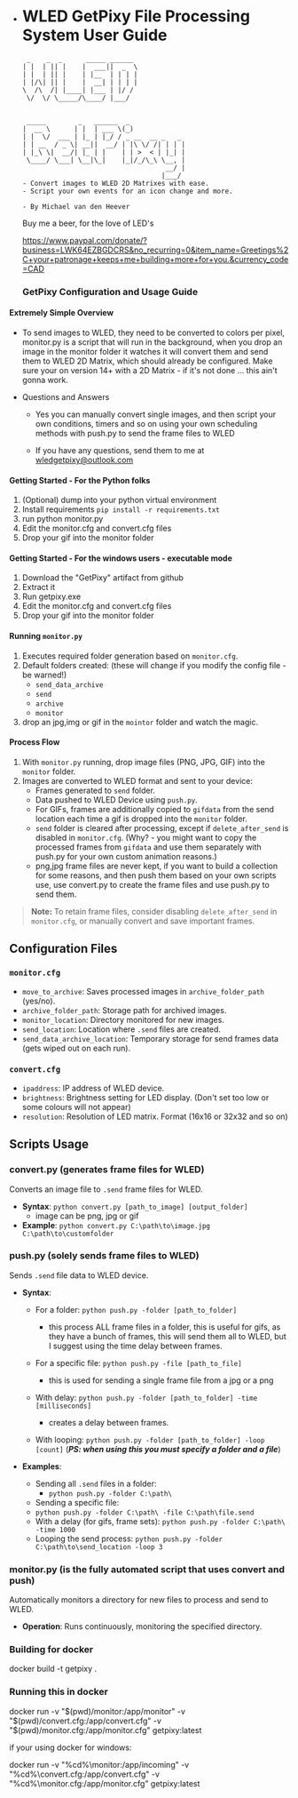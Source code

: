 * # WLED GetPixy File Processing System User Guide

  

  ```
   _    _  _      _____ ______             
  | |  | || |    |  ___||  _  \            
  | |  | || |    | |__  | | | |            
  | |/\| || |    |  __| | | | |            
  \  /\  /| |____| |___ | |/ /             
   \/  \/ \_____/\____/ |___/              
                                           
                                           
   _____        _   ______  _              
  |  __ \      | |  | ___ \(_)             
  | |  \/  ___ | |_ | |_/ / _ __  __ _   _ 
  | | __  / _ \| __||  __/ | |\ \/ /| | | |
  | |_\ \|  __/| |_ | |    | | >  < | |_| |
   \____/ \___| \__|\_|    |_|/_/\_\ \__, |
                                      __/ |
                                     |___/ 
  - Convert images to WLED 2D Matrixes with ease.
  - Script your own events for an icon change and more.
  
  - By Michael van den Heever
  
  ```


  Buy me a beer, for the love of LED's

  https://www.paypal.com/donate/?business=LWK64EZBGDCRS&no_recurring=0&item_name=Greetings%2C+your+patronage+keeps+me+building+more+for+you.&currency_code=CAD

  

  ### GetPixy Configuration and Usage Guide

#### Extremely Simple Overview

  - To send images to WLED, they need to be converted to colors per pixel, monitor.py is a script that will run in the background, when you drop an image in the monitor folder it watches it will convert them and send them to WLED 2D Matrix, which should already be configured.  Make sure your on version 14+ with a  2D Matrix - if it's not done ... this ain't gonna work.

  - Questions and Answers

    - Yes you can manually convert single images, and then script your own conditions, timers and so on using your own scheduling methods with push.py to send the frame files to WLED

    - If you have any questions, send them to me at wledgetpixy@outlook.com

  #### Getting Started - For the Python folks
  1. (Optional) dump into your python virtual environment
  2. Install requirements
    `pip install -r requirements.txt`
  3. run python monitor.py
  4. Edit the monitor.cfg and convert.cfg files
  5. Drop your gif into the monitor folder

  #### Getting Started - For the windows users - executable mode
  1. Download the "GetPixy" artifact from github
  2. Extract it
  3. Run  getpixy.exe
  4. Edit the monitor.cfg and convert.cfg files
  5. Drop your gif into the monitor folder

  #### Running `monitor.py`
  1. Executes required folder generation based on `monitor.cfg`.
  2. Default folders created: (these will change if you modify the config file - be warned!)
     - `send_data_archive`
     - `send`
     - `archive`
     - `monitor`
  3. drop an jpg,img or gif in the `mointor` folder and watch the magic.

  #### Process Flow
  1. With `monitor.py` running, drop image files (PNG, JPG, GIF) into the `monitor` folder.
  2. Images are converted to WLED format and sent to your device:
     - Frames generated to `send` folder.
     - Data pushed to WLED Device using `push.py`.
     - For GIFs, frames are additionally copied to `gifdata` from the send location each time a gif is dropped into the `monitor` folder.
     - `send` folder is cleared after processing, except if `delete_after_send` is disabled in `monitor.cfg`.  (Why? - you might want to copy the processed frames from `gifdata` and use them separately with push.py for your own custom animation reasons.)
     - png,jpg frame files are never kept, if you want to build a collection for some reasons, and then push them based on your own scripts use, use convert.py to create the frame files and use push.py to send them.

  > **Note:** To retain frame files, consider disabling `delete_after_send` in `monitor.cfg`, or manually convert and save important frames.

  

  

  ## Configuration Files

  ### `monitor.cfg`  
  - `move_to_archive`: Saves processed images in `archive_folder_path` (yes/no).
  - `archive_folder_path`: Storage path for archived images.
  - `monitor_location`: Directory monitored for new images.
  - `send_location`: Location where `.send` files are created.
  - `send_data_archive_location`: Temporary storage for send frames data (gets wiped out on each run).

  ### `convert.cfg`
  - `ipaddress`: IP address of WLED device.
  - `brightness`: Brightness setting for LED display. (Don't set too low or some colours will not appear)
  - `resolution`: Resolution of LED matrix. Format (16x16 or 32x32 and so on)

  ## Scripts Usage
  ### convert.py (generates frame files for WLED)
  Converts an image file to `.send` frame files for WLED.
  - **Syntax**: `python convert.py [path_to_image] [output_folder]`
    - image can be png, jpg or gif
  - **Example**: `python convert.py C:\path\to\image.jpg C:\path\to\customfolder`

  ### push.py (solely sends frame files to WLED)
  Sends `.send` file data to WLED device.
  - **Syntax**:

    - For a folder: `python push.py -folder [path_to_folder]` 
      - this process ALL frame files in a folder, this is useful for gifs, as they have a bunch of frames, this will send them all to WLED, but I suggest using the time delay between frames. 
    - For a specific file: `python push.py -file [path_to_file]` 
      - this is used for sending a single frame file from a jpg or a png
    - With delay: `python push.py -folder [path_to_folder] -time [milliseconds]` 
      - creates a delay between frames.

    - With looping: `python push.py -folder [path_to_folder] -loop [count]`
      (***PS: when using this you must specify a folder and a file***)

  - **Examples**:
    - Sending all `.send` files in a folder: 
      - `python push.py -folder C:\path\`
    - Sending a specific file: 
    - `python push.py -folder C:\path\ -file C:\path\file.send`
    - With a delay (for gifs, frame sets): `python push.py -folder C:\path\ -time 1000`
    - Looping the send process: `python push.py -folder C:\path\to\send_location -loop 3`

  ### monitor.py (is the fully automated script that uses convert and push)
  Automatically monitors a directory for new files to process and send to WLED.

  - **Operation**: Runs continuously, monitoring the specified directory.

  

  ### Building for docker
  docker build -t getpixy .

  ### Running this in docker
  docker run -v "$(pwd)/monitor:/app/monitor" -v "$(pwd)/convert.cfg:/app/convert.cfg" -v "$(pwd)/monitor.cfg:/app/monitor.cfg" getpixy:latest

  if your using docker for windows:

  docker run -v "%cd%\monitor:/app/incoming" -v "%cd%\convert.cfg:/app/convert.cfg" -v "%cd%\monitor.cfg:/app/monitor.cfg" getpixy:latest



